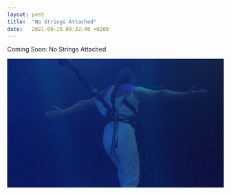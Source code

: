 ```yaml
---
layout: post
title:  "No Strings Attached"
date:   2021-09-15 09:32:40 +0200
---
```


Coming Soon: No Strings Attached

![No Strings Attached](/assets/no-strings-attached.png)
